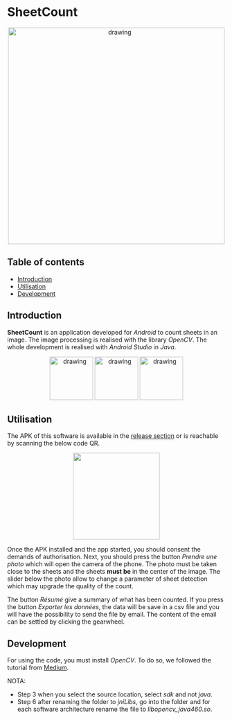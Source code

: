 [comment]: <> (© 2023 by Collen Leon and Tremaudant Axel)

# SheetCount
 
<p align="center">
<img src="https://user-images.githubusercontent.com/77966063/231435291-1ab31966-5637-4741-af38-781bcfc15253.png" alt="drawing" height="500">
</p>

## Table of contents

* [Introduction](#Introduction)
* [Utilisation](#Utilisation)
* [Development](#Development)

<span id="Introduction"><span>
## Introduction

**SheetCount** is an application developed for *Android* to count sheets in an image. The image processing is realised with the library *OpenCV*. The whole development is realised with *Android Studio* in *Java*.

<p align="center">
<img src="https://3.bp.blogspot.com/-yvrV6MUueGg/ToICp0YIDPI/AAAAAAAAADg/SYKg4dWpyC43AAfrDwBTR0VYmYT0QshEgCPcBGAYYCw/s1600/OpenCV_Logo.png" alt="drawing" height="100">
<img src="https://borntocode.fr/wp-content/uploads/2016/05/android-studio-home.png" alt="drawing" height="100">
<img src="https://s3images.coroflot.com/user_files/individual_files/572923_bfaleg9ynacrlnok47k4l8hgp.jpg" alt="drawing" height="100">
</p>



<span id="Utilisation"><span>
## Utilisation

The APK of this software is available in the [release section](https://github.com/Axel927/SheetCount/releases) or is reachable  by scanning the below code QR.

<p align="center">
<img src="https://user-images.githubusercontent.com/77966063/227525296-a2be2ef3-8018-4384-8d62-2c307c214091.png" height="200">
</p>

Once the APK installed and the app started, you should consent the demands of authorisation. Next, you should press the button *Prendre une photo* which will open the camera of the phone. The photo must be taken close to the sheets and the sheets **must be** in the center of the image.  The slider below the photo allow to change a parameter of sheet detection which may upgrade the quality of the count. 

The button *Résumé* give a summary of what has been counted. If you press the button *Exporter les données*, the data will be save in a csv file and you will have the possibility to send the file by email. The content of the email can be settled by clicking the gearwheel.

<span id="Development"><span>
## Development

For using the code, you must install *OpenCV*. To do so, we followed the tutorial from [Medium](https://medium.com/android-news/a-beginners-guide-to-setting-up-opencv-android-library-on-android-studio-19794e220f3c).

NOTA:  
* Step 3 when you select the source location, select *sdk* and not *java*.
* Step 6 after renaming the folder to *jniLibs*, go into the folder and for each software architecture rename the file to *libopencv_java460.so*.


